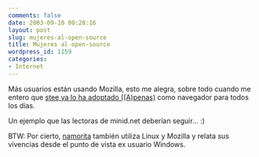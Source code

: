 ```yaml
---
comments: false
date: 2003-09-10 00:28:16
layout: post
slug: mujeres-al-open-source
title: Mujeres al open-source
wordpress_id: 1159
categories:
- Internet
---
```


Más usuarios están usando Mozilla, esto me alegra, sobre todo cuando me entero que [stee ya lo ha adoptado ((A)penas)](http://stee.sinfry.com/archivos/2003_09.html#000484) como navegador para todos los días.





Un ejemplo que las lectoras de minid.net deberían seguir… :)





BTW: Por cierto, [namorita](http://www.anedonia.net/archives/000072.html) también utiliza Linux y Mozilla y relata sus vivencias desde el punto de vista ex usuario Windows.




 
